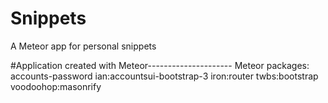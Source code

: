 # Snippets
A Meteor app for personal snippets

#Application created with
Meteor---------------------
Meteor packages:
accounts-password
ian:accountsui-bootstrap-3
iron:router
twbs:bootstrap
voodoohop:masonrify
